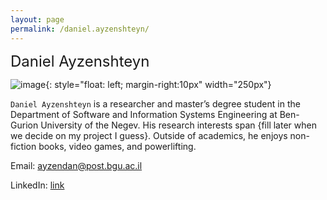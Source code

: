 ```yaml
---
layout: page
permalink: /daniel.ayzenshteyn/
---
```


 <font size="5">Daniel Ayzenshteyn</font>

![image]({{site.baseurl}}/assets/members/daniel.ayzenshteyn.jpg){: style="float: left; margin-right:10px" width="250px"} 

`Daniel Ayzenshteyn` is a researcher and master’s degree student in the Department of Software and Information Systems Engineering at Ben-Gurion University of the Negev. His research interests span {fill later when we decide on my project I guess}. Outside of academics, he enjoys non-fiction books, video games, and powerlifting.

Email: [ayzendan@post.bgu.ac.il](mailto:ayzendan@post.bgu.ac.il)

LinkedIn: [link](https://www.linkedin.com/in/daniel-ayz/)

